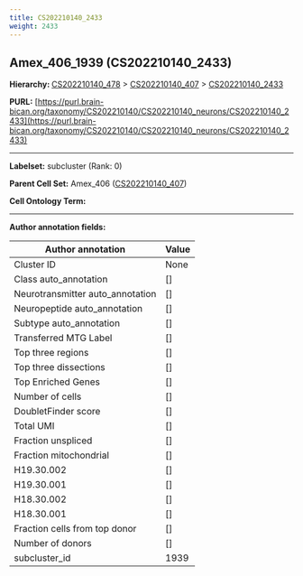 ```yaml
---
title: CS202210140_2433
weight: 2433
---
```

## Amex_406_1939 (CS202210140_2433)
<b>Hierarchy: </b>
[CS202210140_478](../CS202210140_478) >
[CS202210140_407](../CS202210140_407) >
[CS202210140_2433](../CS202210140_2433)

**PURL:** [https://purl.brain-bican.org/taxonomy/CS202210140/CS202210140_neurons/CS202210140_2433](https://purl.brain-bican.org/taxonomy/CS202210140/CS202210140_neurons/CS202210140_2433)

---


**Labelset:** subcluster (Rank: 0)

**Parent Cell Set:** Amex_406 ([CS202210140_407](../CS202210140_407))



**Cell Ontology Term:** 

[MARKER GENES.]: #


---

[TRANSFERRED ANNOTATIONS.]: #


[AUTHOR ANNOTATION FIELDS.]: #


**Author annotation fields:**

| Author annotation | Value |
|-------------------|-------|
|Cluster ID|None|
|Class auto_annotation|[]|
|Neurotransmitter auto_annotation|[]|
|Neuropeptide auto_annotation|[]|
|Subtype auto_annotation|[]|
|Transferred MTG Label|[]|
|Top three regions|[]|
|Top three dissections|[]|
|Top Enriched Genes|[]|
|Number of cells|[]|
|DoubletFinder score|[]|
|Total UMI|[]|
|Fraction unspliced|[]|
|Fraction mitochondrial|[]|
|H19.30.002|[]|
|H19.30.001|[]|
|H18.30.002|[]|
|H18.30.001|[]|
|Fraction cells from top donor|[]|
|Number of donors|[]|
|subcluster_id|1939|
